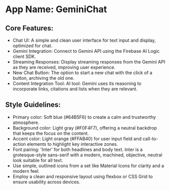 # **App Name**: GeminiChat

## Core Features:

- Chat UI: A simple and clean user interface for text input and display, optimized for chat.
- Gemini Integration: Connect to Gemini API using the Firebase AI Logic client SDK.
- Streaming Responses: Display streaming responses from the Gemini API as they are received, improving user experience.
- New Chat Button: The option to start a new chat with the click of a button, archiving the old one.
- Content Integration Tool: AI tool: Gemini uses its reasoning to incorporate links, citations and lists when they are relevant.

## Style Guidelines:

- Primary color: Soft blue (#64B5F6) to create a calm and trustworthy atmosphere.
- Background color: Light gray (#F0F4F7), offering a neutral backdrop that keeps the focus on the content.
- Accent color: Light orange (#FFAB40) for user input field and call-to-action elements to highlight key interactive zones.
- Font pairing: 'Inter' for both headlines and body text. Inter is a grotesque-style sans-serif with a modern, machined, objective, neutral look suitable for all text.
- Use simple, outlined icons from a set like Material Icons for clarity and a modern feel.
- Employ a clean and responsive layout using flexbox or CSS Grid to ensure usability across devices.
